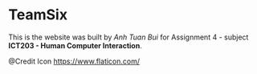# TeamSix

This is the website was built by *Anh Tuan Bui*  for Assignment 4 - subject __ICT203 - Human Computer Interaction__.

@Credit 
Icon
https://www.flaticon.com/
